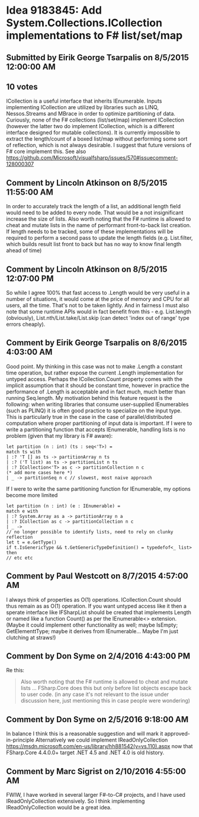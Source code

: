 # Idea 9183845: Add System.Collections.ICollection implementations to F# list/set/map

## Submitted by Eirik George Tsarpalis on 8/5/2015 12:00:00 AM

## 10 votes

ICollection is a useful interface that inherits IEnumerable. Inputs implementing ICollection are utilized by libraries such as LINQ, Nessos.Streams and MBrace in order to optimize partitioning of data. Curiously, none of the F# collections (list/set/map) implement ICollection (however the latter two do implement ICollection<T>, which is a different interface designed for mutable collections). It is currently impossible to extract the length/count of a boxed list/map without performing some sort of reflection, which is not always desirable.
I suggest that future versions of F# core implement this.
See also https://github.com/Microsoft/visualfsharp/issues/570#issuecomment-128000307


## Comment by Lincoln Atkinson on 8/5/2015 11:55:00 AM

In order to accurately track the length of a list, an additional length field would need to be added to every node. That would be a not insignificant increase the size of lists.
Also worth noting that the F# runtime is allowed to cheat and mutate lists in the name of performant front-to-back list creation. If length needs to be tracked, some of these implementations will be required to perform a second pass to update the length fields (e.g. List.filter, which builds result list front to back but has no way to know final length ahead of time)

## Comment by Lincoln Atkinson on 8/5/2015 12:07:00 PM

So while I agree 100% that fast access to .Length would be very useful in a number of situations, it would come at the price of memory and CPU for all users, all the time. That's not to be taken lightly.
And in fairness I must also note that some runtime APIs would in fact benefit from this - e.g. List.length (obviously), List.nth/List.take/List.skip (can detect 'index out of range' type errors cheaply).

## Comment by Eirik George Tsarpalis on 8/6/2015 4:03:00 AM

Good point.
My thinking in this case was not to make .Length a constant time operation, but rather expose the current .Length implementation for untyped access. Perhaps the ICollection.Count property comes with the implicit assumption that it should be constant time, however in practice the performance of .Length is acceptable and in fact much, much better than running Seq.length.
My motivation behind this feature request is the following: when writing libraries that consume user-supplied IEnumerables (such as PLINQ) it is often good practice to specialize on the input type. This is particularly true in the case in the case of parallel/distributed computation where proper partitioning of input data is important. If I were to write a partitioning function that accepts IEnumerable<T>, handling lists is no problem (given that my library is F# aware):
```
let partition (n : int) (ts : seq<'T>) =
match ts with
| :? 'T [] as ts -> partitionArray n ts
| :? ('T list) as ts -> partitionList n ts
| :? ICollection<'T> as c -> partitionCollection n c
(* add more cases here *)
| _ -> partitionSeq n c // slowest, most naive approach
```
If I were to write the same partitioning function for IEnumerable, my options become more limited
```
let partition (n : int) (e : IEnumerable) =
match e with
| :? System.Array as a -> partitionArray n a
| :? ICollection as c -> partitionCollection n c
| _ ->
// no longer possible to identify lists, need to rely on clunky reflection
let t = e.GetType()
if t.IsGenericType && t.GetGenericTypeDefinition() = typedefof<_ list> then
// etc etc
```

## Comment by Paul Westcott on 8/7/2015 4:57:00 AM

I always think of properties as O(1) operations. ICollection.Count should thus remain as as O(1) operation. If you want untyped access like it then a sperate interface like IFSharpList should be created that implements Length or named like a function Count() as per the IEnumerable<> extension. (Maybe it could implement other functionality as well; maybe IsEmpty; GetElementtType; maybe it derives from IEnumerable... Maybe I'm just clutching at straws!)

## Comment by Don Syme on 2/4/2016 4:43:00 PM

Re this:
> Also worth noting that the F# runtime is allowed to cheat and mutate lists ...
FSharp.Core does this but only before list objects escape back to user code. (in any case it's not relevant to the issue under discussion here, just mentioning this in case people were wondering)

## Comment by Don Syme on 2/5/2016 9:18:00 AM

In balance I think this is a reasonable suggestion and will mark it approved-in-principle
Alternatively we could implement IReadOnlyCollection https://msdn.microsoft.com/en-us/library/hh881542(v=vs.110).aspx now that FSharp.Core 4.4.0.0+ target .NET 4.5 and .NET 4.0 is old history.

## Comment by Marc Sigrist on 2/10/2016 4:55:00 AM

FWIW, I have worked in several larger F#-to-C# projects, and I have used IReadOnlyCollection extensively. So I think implementing IReadOnlyCollection would be a great idea.
